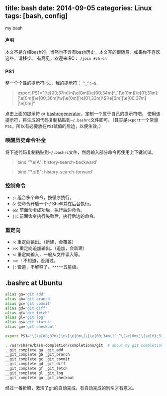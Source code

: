 title: bash
date: 2014-09-05
categories: Linux
tags: [bash, config]
---
my bash

#### 声明
本文不是介绍bash的，当然也不含有bash历史，本文写的很随意，如果你不喜欢这些，请移步。
有高见，欢迎来IRC： `/join #zh-cn`

### PS1
整一个个性的提示符`PS1`，我的提示符：
[`^_^:~$ `](http://bashrcgenerator.com/)
> export PS1="\[\e[00;37m\]\n\[\e[0m\]\[\e[00;34m\]^_^\[\e[0m\]\[\e[01;31m\]:\[\e[0m\]\[\e[00;36m\]\w\[\e[0m\]\[\e[01;33m\]\\$\[\e[0m\]\[\e[00;37m\] \[\e[0m\]"

点击上面的提示符 or [bashrcgenerator](http://bashrcgenerator.com/)，定制一个属于自己的提示符吧。
使用该提示符，将生成的代码复制粘贴到`~/.bashrc`文件即可。（其实是`export`一个常量`PS1`，所以有必要放在`PS1`赋值的后边，以便生效。）

### 唤醒历史命令补全
将下述代码复制粘贴到`~/.bashrc`文件，然后输入部分命令再使用上下键试试。
> bind '"\e[A": history-search-backward'

> bind '"\e[B": history-search-forward'

### 控制命令
* `;`: 组合多个命令，按循序执行。
* `&`: 使命令开启一个子Shelll并在后台执行。
* `&&`: 前面命令成功后，执行后边命令。
* `||`: 前面命令执行失败后，执行后边的命令。

### 重定向
* `>`: 重定向输出。（新建，会覆盖）
* `>>`: 重定向追加输出。（追加，会新建）
* `<`: 重定向输入，一般从文件读入等。
* `<<`: `！`不知道，没用过。
* `|`: 管道，不解释了。`*****`五星级。

## .bashrc at Ubuntu
```bash
alias ga='git add'
alias gb='git branch'
alias gc='git commit'
alias gd='git diff'
alias gf='git fetch'
alias gl='git log'
alias gs='git status'
alias go='git checkout'
  
export PS1="\[\e[00;37m\]\n\[\e[0m\]\[\e[00;34m\]^_^\[\e[0m\]\[\e[01;31m\]:\[\e[0m\]\[\e[00;36m\]\w\[\e[0m\]\[\e[01;33m\]\\$\[\e[0m\]\[\e[00;37m\] \[\e[0m\]"
  
. /usr/share/bash-completion/completions/git  # about my git completions
__git_complete ga _git_add
__git_complete gb _git_branch
__git_complete gc _git_commit
__git_complete gd _git_diff
__git_complete gf _git_fetch
__git_complete gl _git_log
__git_complete go _git_checkout
```

经过一番折腾，激活了git的自动完成，有自动完成的别名才有意义。

